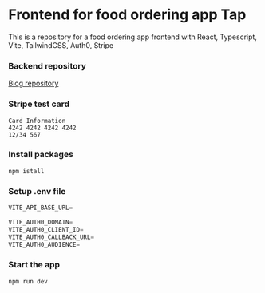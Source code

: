 # Frontend for food ordering app Tap

This is a repository for a food ordering app frontend with React, Typescript, Vite, TailwindCSS, Auth0, Stripe

### Backend repository

[Blog repository](https://github.com/Jun0613-spec/tap-backend)

### Stripe test card

```shell
Card Information
4242 4242 4242 4242
12/34 567
```

### Install packages

```shell
npm istall
```

### Setup .env file

```js
VITE_API_BASE_URL=

VITE_AUTH0_DOMAIN=
VITE_AUTH0_CLIENT_ID=
VITE_AUTH0_CALLBACK_URL=
VITE_AUTH0_AUDIENCE=
```

### Start the app

```shell
npm run dev
```
